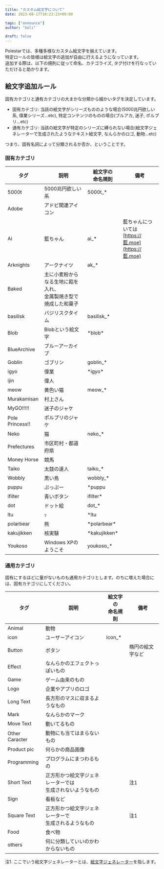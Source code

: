 ```yaml
---
title: "カスタム絵文字について"
date: 2023-08-17T18:23:23+09:00

tags: ["announce"]
author: "Soli"

draft: false
---
```


Polestarでは、多種多様なカスタム絵文字を揃えています。  
特定ロールの皆様は絵文字の追加が自由に行えるようになっています。  
追加する際は、以下の規則に従って命名、カテゴライズ, タグ付けを行なっていただけると助かります。  

## 絵文字追加ルール

固有カテゴリと通有カテゴリの大まかな分類から細かいタグを決定しています。  

* 固有カテゴリ: 当該の絵文字がシリーズもののような場合(5000兆円欲しい系, 偉業シリーズ…etc), 特定コンテンツのものの場合(ブルアカ, 迷子, ポルプリ…etc)
* 通有カテゴリ: 当該の絵文字が特定のシリーズに縛られない場合(絵文字ジェネレーターで生成されたようなテキスト絵文字, なんらかのロゴ, 動物…etc)

つまり、固有名詞によって分類されるか否か、ということです。

### 固有カテゴリ

| タグ            | 説明                                                           | 絵文字の<br>命名規則 | 備考                              |
| --------------- | -------------------------------------------------------------- | ---------------- | --------------------------------- |
| 5000t           | 5000兆円欲しい系                                               | 5000t_\*          |                                   |
| Adobe           | アドビ関連アイコン                                             |                  |                                   |
| Ai              | 藍ちゃん                                                       | ai_\*             | 藍ちゃんについては <br>[https://藍.moe](https://藍.moe) |
| Arknights       | アークナイツ                                                   | ak_\*             |                                   |
| Baked           | 主に小麦粉からなる生地に餡を入れ、<br>金属製焼き型で焼成した和菓子 |                  |                                   |
| basilisk        | バジリスクタイム                                               | basilisk_\*       |                                   |
| Blob            | Blobという絵文字                                               | \*blob\*           |                                   |
| BlueArchive     | ブルーアーカイブ                                               |                  |                                   |
| Goblin          | ゴブリン                                                       | goblin_\*         |                                   |
| igyo            | 偉業                                                           | \*igyo\*           |                                   |
| ijin            | 偉人                                                           |                  |                                   |
| meow            | 黄色い猫                                                       | meow_\*           |                                   |
| Murakamisan     | 村上さん                                                       |                  |                                   |
| MyGO!!!!!       | 迷子のジャケ                                                   |                  |                                   |
| Pole Princess!! | ポルプリのジャケ                                               |                  |                                   |
| Neko            | 猫                                                          | neko_\*           |                                   |
| Prefectures     | 市区町村・都道府県                                             |                  |                                   |
| Money Horse     | 競馬                                                         |                  |                                   |
| Taiko           | 太鼓の達人                                                    | taiko_\*         |                                   |
| Wobbly          | 黒い鳥                                                       | wobbly_\*         |                                   |
| puppu           | ぷっぷー                                                     | \*puppu           |                                    |
| ifilter         | 青いボタン                                                   | ifilter\*         |                                    |
| dot             | ドット絵                                                    | dot_\*             |                                    |
| ltu             | ｯ                                                          | \*ltu              |                                    |
| polarbear       | 熊                                                         | \*polarbear\*      |                                    |
| kakujikken       | 核実験                                                         | \*kakujikken\*      |                                    |
| Youkoso         | Windows XPのようこそ                                          | youkoso_\*      |                                   |

### 通用カテゴリ

固有にするほどに量がないものも通用カテゴリとします。のちに増えた場合には、固有カテゴリにしてください。

| タグ           | 説明                                                     | 絵文字の<br>命名規則 | 備考             |
| -------------- | -------------------------------------------------------- | ---------------- | ---------------- |
| Animal         | 動物                                                     |                  |                  |
| icon           | ユーザーアイコン                                         | icon_\*           |                  |
| Button         | ボタン                                                   |                  | 楕円の絵文字など |
| Effect         | なんらかのエフェクトっぽいもの                           |                  |                  |
| Game           | ゲーム由来のもの                                         |                  |                  |
| Logo           | 企業やアプリのロゴ                                       |                  |                  |
| Long Text      | 長方形のマスに収まるようなもの                           |                  |                  |
| Mark           | なんらかのマーク                                         |                  |                  |
| Move Text      | 動いてるもの                                             |                  |                  |
| Other Caracter | 動物にも当てはまらないもの                               |                  |                  |
| Product pic    | 何らかの商品画像                                         |                  |                  |
| Programming    | プログラムにまつわるもの                                 |                  |                  |
| Short Text     | 正方形かつ絵文字ジェネレーターでは<br>生成されないようなもの |                  | 注1                |
| Sign           | 看板など                                                 |                  |                  |
| Square Text    | 正方形かつ絵文字ジェネレーターで<br>生成されるようなもの     |                  | 注1                 |
| Food           | 食べ物                                              |                    |                  |
| others         | 何に分類していいのかわからないもの                       |                  |                  |

注1. ここでいう絵文字ジェネレーターとは、[絵文字ジェネレーター](https://emoji-gen.ninja/)を指します。

